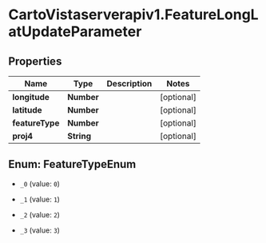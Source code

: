 # CartoVistaserverapiv1.FeatureLongLatUpdateParameter

## Properties
Name | Type | Description | Notes
------------ | ------------- | ------------- | -------------
**longitude** | **Number** |  | [optional] 
**latitude** | **Number** |  | [optional] 
**featureType** | **Number** |  | [optional] 
**proj4** | **String** |  | [optional] 


<a name="FeatureTypeEnum"></a>
## Enum: FeatureTypeEnum


* `_0` (value: `0`)

* `_1` (value: `1`)

* `_2` (value: `2`)

* `_3` (value: `3`)





